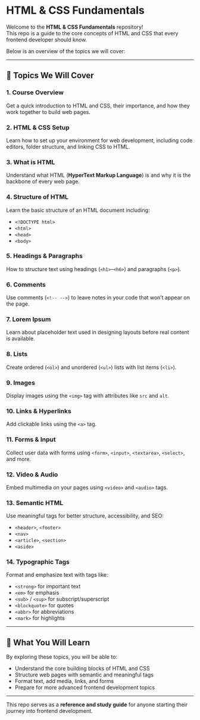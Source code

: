 # HTML & CSS Fundamentals

Welcome to the **HTML & CSS Fundamentals** repository!  
This repo is a guide to the core concepts of HTML and CSS that every frontend developer should know.  

Below is an overview of the topics we will cover:

---

## 📖 Topics We Will Cover

### 1. Course Overview
Get a quick introduction to HTML and CSS, their importance, and how they work together to build web pages.

### 2. HTML & CSS Setup
Learn how to set up your environment for web development, including code editors, folder structure, and linking CSS to HTML.

### 3. What is HTML
Understand what HTML (**HyperText Markup Language**) is and why it is the backbone of every web page.

### 4. Structure of HTML
Learn the basic structure of an HTML document including:
- `<!DOCTYPE html>`
- `<html>`
- `<head>`
- `<body>`

### 5. Headings & Paragraphs
How to structure text using headings (`<h1>`–`<h6>`) and paragraphs (`<p>`).

### 6. Comments
Use comments (`<!-- -->`) to leave notes in your code that won’t appear on the page.

### 7. Lorem Ipsum
Learn about placeholder text used in designing layouts before real content is available.

### 8. Lists
Create ordered (`<ol>`) and unordered (`<ul>`) lists with list items (`<li>`).

### 9. Images
Display images using the `<img>` tag with attributes like `src` and `alt`.

### 10. Links & Hyperlinks
Add clickable links using the `<a>` tag.

### 11. Forms & Input
Collect user data with forms using `<form>`, `<input>`, `<textarea>`, `<select>`, and more.

### 12. Video & Audio
Embed multimedia on your pages using `<video>` and `<audio>` tags.

### 13. Semantic HTML
Use meaningful tags for better structure, accessibility, and SEO:
- `<header>`, `<footer>`
- `<nav>`
- `<article>`, `<section>`
- `<aside>`

### 14. Typographic Tags
Format and emphasize text with tags like:
- `<strong>` for important text
- `<em>` for emphasis
- `<sub>` / `<sup>` for subscript/superscript
- `<blockquote>` for quotes
- `<abbr>` for abbreviations
- `<mark>` for highlights

---

## 🎯 What You Will Learn
By exploring these topics, you will be able to:
- Understand the core building blocks of HTML and CSS
- Structure web pages with semantic and meaningful tags
- Format text, add media, links, and forms
- Prepare for more advanced frontend development topics

---

This repo serves as a **reference and study guide** for anyone starting their journey into frontend development.
